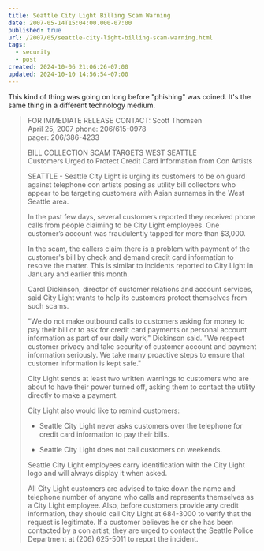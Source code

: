 ```yaml
---
title: Seattle City Light Billing Scam Warning
date: 2007-05-14T15:04:00.000-07:00
published: true
url: /2007/05/seattle-city-light-billing-scam-warning.html
tags:
  - security
  - post
created: 2024-10-06 21:06:26-07:00
updated: 2024-10-10 14:56:54-07:00
---
```


This kind of thing was going on long before "phishing" was coined. It's the same thing in a different technology medium.  
  

>   
> FOR IMMEDIATE RELEASE CONTACT: Scott Thomsen  
> April 25, 2007 phone: 206/615-0978  
> pager: 206/386-4233  
>   
> BILL COLLECTION SCAM TARGETS WEST SEATTLE  
> Customers Urged to Protect Credit Card Information from Con Artists  
>   
> SEATTLE - Seattle City Light is urging its customers to be on guard against telephone con artists posing as utility bill collectors who appear to be targeting customers with Asian surnames in the West Seattle area.  
>   
> In the past few days, several customers reported they received phone calls from people claiming to be City Light employees. One customer’s account was fraudulently tapped for more than $3,000.  
>   
> In the scam, the callers claim there is a problem with payment of the customer's bill by check and demand credit card information to resolve the matter. This is similar to incidents reported to City Light in January and earlier this month.  
>   
> Carol Dickinson, director of customer relations and account services, said City Light wants to help its customers protect themselves from such scams.  
>   
> "We do not make outbound calls to customers asking for money to pay their bill or to ask for credit card payments or personal account information as part of our daily work," Dickinson said. "We respect customer privacy and take security of customer account and payment information seriously. We take many proactive steps to ensure that customer information is kept safe."  
>   
> City Light sends at least two written warnings to customers who are about to have their power turned off, asking them to contact the utility directly to make a payment.  
>   
> City Light also would like to remind customers:  
> 
> *   Seattle City Light never asks customers over the telephone for credit card information to pay their bills.
>   
> *   Seattle City Light does not call customers on weekends.
>   
> Seattle City Light employees carry identification with the City Light logo and will always display it when asked.  
> 
>   
> All City Light customers are advised to take down the name and telephone number of anyone who calls and represents themselves as a City Light employee. Also, before customers provide any credit information, they should call City Light at 684-3000 to verify that the request is legitimate. If a customer believes he or she has been contacted by a con artist, they are urged to contact the Seattle Police Department at (206) 625-5011 to report the incident.
